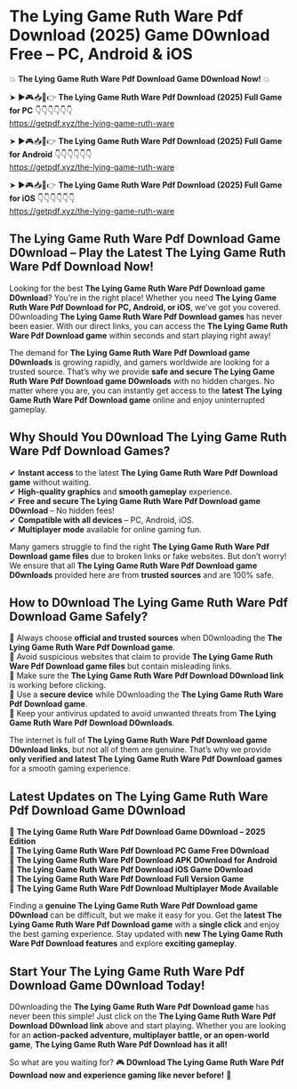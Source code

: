 # The Lying Game Ruth Ware Pdf Download (2025) Game D0wnload Free – PC, Android & iOS

💥 **The Lying Game Ruth Ware Pdf Download Game D0wnload Now!** 💥  

➤ ►🎮📥📱👉 **The Lying Game Ruth Ware Pdf Download (2025) Full Game for PC** 👇👇👇👇👇👇  
https://getpdf.xyz/the-lying-game-ruth-ware  

➤ ►🎮📥📱👉 **The Lying Game Ruth Ware Pdf Download (2025) Full Game for Android** 👇👇👇👇👇👇  
https://getpdf.xyz/the-lying-game-ruth-ware  

➤ ►🎮📥📱👉 **The Lying Game Ruth Ware Pdf Download (2025) Full Game for iOS** 👇👇👇👇👇👇  
https://getpdf.xyz/the-lying-game-ruth-ware  

## The Lying Game Ruth Ware Pdf Download Game D0wnload – Play the Latest The Lying Game Ruth Ware Pdf Download Now!

Looking for the best **The Lying Game Ruth Ware Pdf Download game D0wnload**? You’re in the right place! Whether you need **The Lying Game Ruth Ware Pdf Download for PC, Android, or iOS**, we’ve got you covered. D0wnloading **The Lying Game Ruth Ware Pdf Download games** has never been easier. With our direct links, you can access the **The Lying Game Ruth Ware Pdf Download game** within seconds and start playing right away!  

The demand for **The Lying Game Ruth Ware Pdf Download game D0wnloads** is growing rapidly, and gamers worldwide are looking for a trusted source. That’s why we provide **safe and secure The Lying Game Ruth Ware Pdf Download game D0wnloads** with no hidden charges. No matter where you are, you can instantly get access to the **latest The Lying Game Ruth Ware Pdf Download game** online and enjoy uninterrupted gameplay.  

## **Why Should You D0wnload The Lying Game Ruth Ware Pdf Download Games?**  

✔ **Instant access** to the latest **The Lying Game Ruth Ware Pdf Download game** without waiting.  
✔ **High-quality graphics** and **smooth gameplay** experience.  
✔ **Free and secure The Lying Game Ruth Ware Pdf Download game D0wnload** – No hidden fees!  
✔ **Compatible with all devices** – PC, Android, iOS.  
✔ **Multiplayer mode** available for online gaming fun.  

Many gamers struggle to find the right **The Lying Game Ruth Ware Pdf Download game files** due to broken links or fake websites. But don’t worry! We ensure that all **The Lying Game Ruth Ware Pdf Download game D0wnloads** provided here are from **trusted sources** and are 100% safe.  

## **How to D0wnload The Lying Game Ruth Ware Pdf Download Game Safely?**  

📌 Always choose **official and trusted sources** when D0wnloading the **The Lying Game Ruth Ware Pdf Download game**.  
📌 Avoid suspicious websites that claim to provide **The Lying Game Ruth Ware Pdf Download game files** but contain misleading links.  
📌 Make sure the **The Lying Game Ruth Ware Pdf Download D0wnload link** is working before clicking.  
📌 Use a **secure device** while D0wnloading the **The Lying Game Ruth Ware Pdf Download game**.  
📌 Keep your antivirus updated to avoid unwanted threats from **The Lying Game Ruth Ware Pdf Download D0wnloads**.  

The internet is full of **The Lying Game Ruth Ware Pdf Download game D0wnload links**, but not all of them are genuine. That’s why we provide **only verified and latest The Lying Game Ruth Ware Pdf Download games** for a smooth gaming experience.  

## **Latest Updates on The Lying Game Ruth Ware Pdf Download Game D0wnload**  

🔹 **The Lying Game Ruth Ware Pdf Download Game D0wnload – 2025 Edition**  
🔹 **The Lying Game Ruth Ware Pdf Download PC Game Free D0wnload**  
🔹 **The Lying Game Ruth Ware Pdf Download APK D0wnload for Android**  
🔹 **The Lying Game Ruth Ware Pdf Download iOS Game D0wnload**  
🔹 **The Lying Game Ruth Ware Pdf Download Full Version Game**  
🔹 **The Lying Game Ruth Ware Pdf Download Multiplayer Mode Available**  

Finding a **genuine The Lying Game Ruth Ware Pdf Download game D0wnload** can be difficult, but we make it easy for you. Get the **latest The Lying Game Ruth Ware Pdf Download game** with a **single click** and enjoy the best gaming experience. Stay updated with **new The Lying Game Ruth Ware Pdf Download features** and explore **exciting gameplay**.  

## **Start Your The Lying Game Ruth Ware Pdf Download Game D0wnload Today!**  

D0wnloading the **The Lying Game Ruth Ware Pdf Download game** has never been this simple! Just click on the **The Lying Game Ruth Ware Pdf Download D0wnload link** above and start playing. Whether you are looking for an **action-packed adventure, multiplayer battle, or an open-world game**, **The Lying Game Ruth Ware Pdf Download has it all!**  

So what are you waiting for? 🎮 **D0wnload The Lying Game Ruth Ware Pdf Download now and experience gaming like never before!** 🚀  